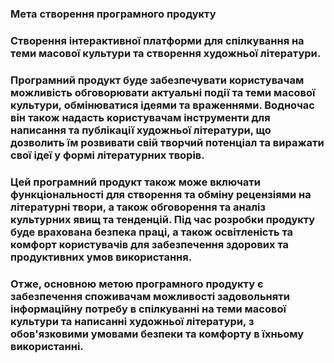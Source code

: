 ### Мета створення програмного продукту
### Створення інтерактивної платформи для спілкування на теми масової культури та створення художньої літератури.

### Програмний продукт буде забезпечувати користувачам можливість обговорювати актуальні події та теми масової культури, обмінюватися ідеями та враженнями. Водночас він також надасть користувачам інструменти для написання та публікації художньої літератури, що дозволить їм розвивати свій творчий потенціал та виражати свої ідеї у формі літературних творів.

### Цей програмний продукт також може включати функціональності для створення та обміну рецензіями на літературні твори, а також обговорення та аналіз культурних явищ та тенденцій. Під час розробки продукту буде врахована безпека праці, а також освітленість та комфорт користувачів для забезпечення здорових та продуктивних умов використання.

### Отже, основною метою програмного продукту є забезпечення споживачам можливості задовольняти інформаційну потребу в спілкуванні на теми масової культури та написанні художньої літератури, з обов'язковими умовами безпеки та комфорту в їхньому використанні.

